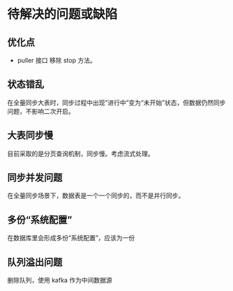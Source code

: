 # 待解决的问题或缺陷

## 优化点

- puller 接口 移除 stop 方法。 

## 状态错乱

在全量同步大表时，同步过程中出现“进行中”变为“未开始”状态，但数据仍然同步问题，不影响二次开启。

## 大表同步慢

目前采取的是分页查询机制，同步慢。考虑流式处理。

## 同步并发问题

在全量同步场景下，数据表是一个一个同步的，而不是并行同步。

## 多份“系统配置”

在数据库里会形成多份“系统配置”，应该为一份

## 队列溢出问题

删除队列，使用 kafka 作为中间数据源
